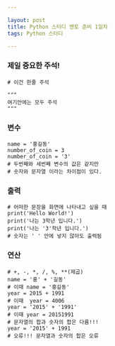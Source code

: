 ```yaml
---

layout: post
title: Python 스터디 멘토 준비 1일차
tags: Python 스터디

---
```



### 제일 중요한 주석!

~~~
# 이건 한줄 주석

"""
여기안에는 모두 주석
"""
~~~

### 변수

~~~
name = '홍길동'
number_of_coin = 3
number_of_coin = '3'
# 두번째와 세번째 변수의 값은 같지만
# 숫자와 문자열 이라는 차이점이 있다.
~~~

### 출력

~~~
# 어떠한 문장을 화면에 나타내고 싶을 때
print('Hello World!')
print('나는 3학년 입니다.')
print('나는 '3'학년 입니다.')
# 숫자는 ' ' 안에 넣지 않아도 출력됨
~~~

### 연산

~~~
# +, -, *, /, %, **(제곱)
name = '홍' + '길동'
# 이때 name = '홍길동'
year = 2015 + 1991
# 이때  year = 4006
year = '2015' + '1991'
# 이때 year = 20151991
# 문자열의 합과 숫자의 합은 다름!!!
year = '2015' + 1991
# 오류!!! 문자열과 숫자의 합은 오류
~~~








